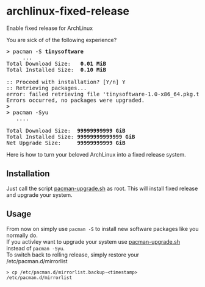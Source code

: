# archlinux-fixed-release
Enable fixed release for ArchLinux

You are sick of of the following experience? 
<pre>
<b>></b> pacman -S <b>tinysoftware</b>
     ...
Total Download Size:   <b>0.01 MiB</b>
Total Installed Size:  <b>0.10 MiB</b>

:: Proceed with installation? [Y/n] Y
:: Retrieving packages...
error: failed retrieving file 'tinysoftware-1.0-x86_64.pkg.tar.zst' from archlinux.mailtunnel.eu : The requested URL returned error: 404
Errors occurred, no packages were upgraded.
<b>></b>
<b>></b> pacman -Syu
   ....

Total Download Size:  <b>99999999999 GiB</b>
Total Installed Size: <b>99999999999999 GiB</b>
Net Upgrade Size:     <b>99999999999 GiB</b>
</pre>

Here is how to turn your beloved ArchLinux into a fixed release system.

## Installation 

Just call the script [pacman-upgrade.sh](https://github.com/flappix/archlinux-fixed-release/blob/main/pacman-upgrade.sh) as root. This will install fixed release and upgrade your system.

## Usage

From now on simply use ```pacman -S``` to install new software packages like you normally do.  
If you activley want to upgrade your system use [pacman-upgrade.sh](https://github.com/flappix/archlinux-fixed-release/blob/main/pacman-upgrade.sh) instead of ```pacman -Syu```.  
To switch back to rolling release, simply restore your /etc/pacman.d/mirrorlist
```
> cp /etc/pacman.d/mirrorlist.backup-<timestamp> /etc/pacman.d/mirrorlist
```
